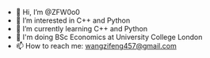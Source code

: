 - 👋 Hi, I’m @ZFW0o0
- 👀 I’m interested in C++ and Python
- 🌱 I’m currently learning C++ and Python
- 🏫 I'm doing BSc Economics at University College London
- 📫 How to reach me: wangzifeng457@gmail.com

<!---
ZFW0o0/ZFW0o0 is a ✨ special ✨ repository because its `README.md` (this file) appears on your GitHub profile.
You can click the Preview link to take a look at your changes.
--->
